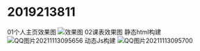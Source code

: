 # 2019213811
01个人主页效果图
![效果图](https://user-images.githubusercontent.com/62138898/138267972-28731094-b072-413c-9e86-a66cc31b0c5d.png)
02课表效果图
静态html构建
![QQ图片20211113095656](https://user-images.githubusercontent.com/62138898/145764015-b1f4b9fc-c124-4947-9378-b4987178fdbe.png)
动态Js构建
![QQ图片20211113095700](https://user-images.githubusercontent.com/62138898/145764056-abed1c47-def7-4f87-abde-c8a038a71322.png)
